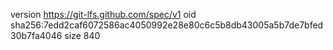 version https://git-lfs.github.com/spec/v1
oid sha256:7edd2caf6072586ac4050992e28e80c6c5b8db43005a5b7de7bfed30b7fa4046
size 840
